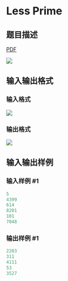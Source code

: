 # Less Prime

## 题目描述

[problemUrl]: https://uva.onlinejudge.org/index.php?option=com_onlinejudge&Itemid=8&category=20&page=show_problem&problem=1793

[PDF](https://uva.onlinejudge.org/external/108/p10852.pdf)

![](https://cdn.luogu.com.cn/upload/vjudge_pic/UVA10852/fd91c98c450825eb750cc49aaa01897e746ae579.png)

## 输入输出格式

### 输入格式

![](https://cdn.luogu.com.cn/upload/vjudge_pic/UVA10852/c03ce25a882ed8273bf12e479b4ecc19c91b2eff.png)

### 输出格式

![](https://cdn.luogu.com.cn/upload/vjudge_pic/UVA10852/f2607763dc6a8a5567d6276467fa2bf72cfa05f4.png)

## 输入输出样例

### 输入样例 #1

```cpp
5
4399
614
8201
101
7048
```


### 输出样例 #1

```cpp
2203
311
4111
53
3527
```


